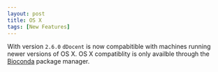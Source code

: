 ```yaml
---
layout: post
title: OS X 
tags: [New Features]
---
```


With version `2.6.0` `dDocent` is now compabitible with machines running newer versions of OS X.  OS X compatiblity is only availble through the [Bioconda](http://ddocent.com/bioconda/) package manager.
